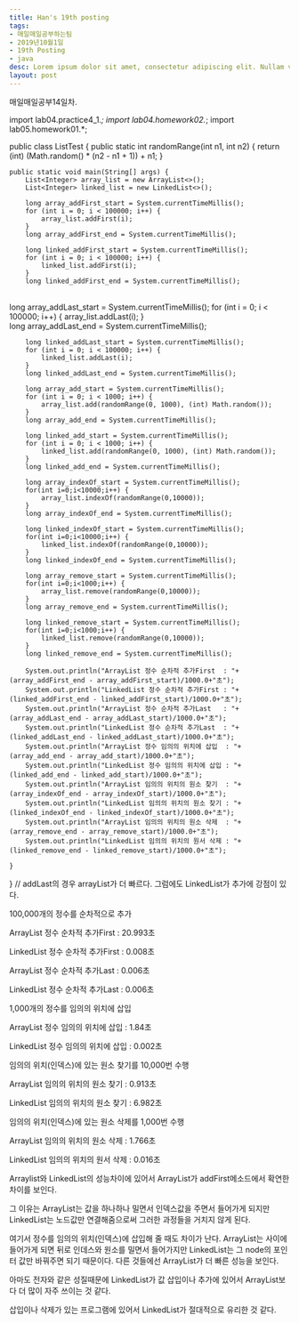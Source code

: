 ```yaml
---
title: Han's 19th posting
tags:
- 매일매일공부하는팀
- 2019년10월1일
- 19th Posting
- java
desc: Lorem ipsum dolor sit amet, consectetur adipiscing elit. Nullam vehicula gravida felis et dapibus.
layout: post
---
```


<!-- more -->
<!-- Mauris a molestie neque. Aliquam non malesuada nisi, a sodales purus. Nam molestie faucibus sapien eu euismod. Sed scelerisque ornare euismod. In tincidunt est vel pharetra convallis. Praesent vitae nisi odio.-->

매일매일공부14일차.



import lab04.practice4_1.*;
import lab04.homework02.*;
import lab05.homework01.*;

public class ListTest {
	public static int randomRange(int n1, int n2) {
		return (int) (Math.random() * (n2 - n1 + 1)) + n1;
	}

	public static void main(String[] args) {
		List<Integer> array_list = new ArrayList<>();
		List<Integer> linked_list = new LinkedList<>();
		
		long array_addFirst_start = System.currentTimeMillis();
		for (int i = 0; i < 100000; i++) {
			array_list.addFirst(i);
		}	
		long array_addFirst_end = System.currentTimeMillis();	
		
		long linked_addFirst_start = System.currentTimeMillis();
		for (int i = 0; i < 100000; i++) {
			linked_list.addFirst(i);
		}	
		long linked_addFirst_end = System.currentTimeMillis();	


​		
		long array_addLast_start = System.currentTimeMillis();
		for (int i = 0; i < 100000; i++) {
			array_list.addLast(i);
		}	
		long array_addLast_end = System.currentTimeMillis();	
		
		long linked_addLast_start = System.currentTimeMillis();
		for (int i = 0; i < 100000; i++) {
			linked_list.addLast(i);
		}	
		long linked_addLast_end = System.currentTimeMillis();	
	
		long array_add_start = System.currentTimeMillis();
		for (int i = 0; i < 1000; i++) {
			array_list.add(randomRange(0, 1000), (int) Math.random());
		}
		long array_add_end = System.currentTimeMillis();
		
		long linked_add_start = System.currentTimeMillis();
		for (int i = 0; i < 1000; i++) {
			linked_list.add(randomRange(0, 1000), (int) Math.random());
		}
		long linked_add_end = System.currentTimeMillis();
		
		long array_indexOf_start = System.currentTimeMillis();
		for(int i=0;i<10000;i++) {
			array_list.indexOf(randomRange(0,10000));
		}
		long array_indexOf_end = System.currentTimeMillis();
		
		long linked_indexOf_start = System.currentTimeMillis();
		for(int i=0;i<10000;i++) {
			linked_list.indexOf(randomRange(0,10000));
		}
		long linked_indexOf_end = System.currentTimeMillis();
		
		long array_remove_start = System.currentTimeMillis();
		for(int i=0;i<1000;i++) {
			array_list.remove(randomRange(0,10000));
		}
		long array_remove_end = System.currentTimeMillis();
		
		long linked_remove_start = System.currentTimeMillis();
		for(int i=0;i<1000;i++) {
			linked_list.remove(randomRange(0,10000));
		}
		long linked_remove_end = System.currentTimeMillis();
	
		System.out.println("ArrayList 정수 순차적 추가First  : "+(array_addFirst_end - array_addFirst_start)/1000.0+"초");
		System.out.println("LinkedList 정수 순차적 추가First : "+(linked_addFirst_end - linked_addFirst_start)/1000.0+"초");
		System.out.println("ArrayList 정수 순차적 추가Last   : "+(array_addLast_end - array_addLast_start)/1000.0+"초");
		System.out.println("LinkedList 정수 순차적 추가Last  : "+(linked_addLast_end - linked_addLast_start)/1000.0+"초");
		System.out.println("ArrayList 정수 임의의 위치에 삽입  : "+(array_add_end - array_add_start)/1000.0+"초");
		System.out.println("LinkedList 정수 임의의 위치에 삽입 : "+(linked_add_end - linked_add_start)/1000.0+"초");
		System.out.println("ArrayList 임의의 위치의 원소 찾기  : "+(array_indexOf_end - array_indexOf_start)/1000.0+"초");
		System.out.println("LinkedList 임의의 위치의 원소 찾기 : "+(linked_indexOf_end - linked_indexOf_start)/1000.0+"초");
		System.out.println("ArrayList 임의의 위치의 원소 삭제  : "+(array_remove_end - array_remove_start)/1000.0+"초");
		System.out.println("LinkedList 임의의 위치의 원서 삭제 : "+(linked_remove_end - linked_remove_start)/1000.0+"초");
		
	}
}
// addLast의 경우 arrayList가 더 빠르다. 그럼에도 LinkedList가 추가에 강점이 있다.

100,000개의 정수를 순차적으로 추가

ArrayList 정수 순차적 추가First  : 20.993초

LinkedList 정수 순차적 추가First : 0.008초

ArrayList 정수 순차적 추가Last   : 0.006초

LinkedList 정수 순차적 추가Last  : 0.006초



1,000개의 정수를 임의의 위치에 삽입

ArrayList 정수 임의의 위치에 삽입  : 1.84초

LinkedList 정수 임의의 위치에 삽입 : 0.002초

임의의 위치(인덱스)에 있는 원소 찾기를 10,000번 수행

ArrayList 임의의 위치의 원소 찾기  : 0.913초

LinkedList 임의의 위치의 원소 찾기 : 6.982초

임의의 위치(인덱스)에 있는 원소 삭제를 1,000번 수행

ArrayList 임의의 위치의 원소 삭제  : 1.766초

LinkedList 임의의 위치의 원서 삭제 : 0.016초

Arraylist와 LinkedList의 성능차이에 있어서 ArrayList가 addFirst메소드에서 확연한 차이를 보인다.

그 이유는 ArrayList는 값을 하나하나 밀면서 인덱스값을 주면서 들어가게 되지만 LinkedList는 노드값만 연결해줌으로써 그러한 과정들을 거치지 않게 된다. 

여기서 정수를 임의의 위치(인덱스)에 삽입해 줄 때도 차이가 난다. ArrayList는 사이에 들어가게 되면 뒤로 인데스와 원소를 밀면서 들어가지만 LinkedList는 그 node의 포인터 값만 바꿔주면 되기 때문이다. 다른 것들에선 ArrayList가 더 빠른 성능을 보인다.

 아마도 전자와 같은 성질때문에 LinkedList가 값 삽입이나 추가에 있어서 ArrayList보다 더 많이 자주 쓰이는 것 같다.

 삽입이나 삭제가 있는 프로그램에 있어서 LinkedList가 절대적으로 유리한 것 같다.
